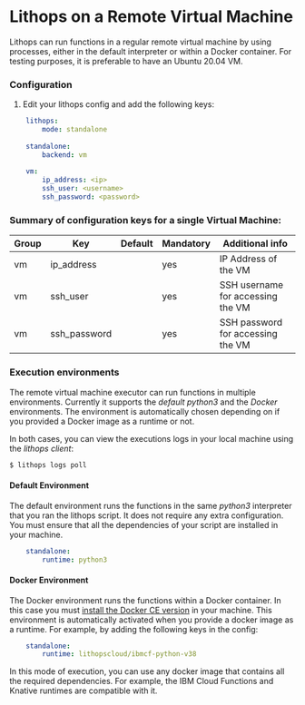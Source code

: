 # Lithops on a Remote Virtual Machine

Lithops can run functions in a regular remote virtual machine by using processes, either in the default interpreter or within a Docker container. For testing purposes, it is preferable to have an Ubuntu 20.04 VM.


### Configuration

1. Edit your lithops config and add the following keys:

```yaml
    lithops:
        mode: standalone
    
    standalone:
        backend: vm
        
    vm:
        ip_address: <ip>
        ssh_user: <username>
        ssh_password: <password>
```

### Summary of configuration keys for a single Virtual Machine:

|Group|Key|Default|Mandatory|Additional info|
|---|---|---|---|---|
|vm | ip_address | |yes | IP Address of the VM |
|vm | ssh_user   | | yes | SSH username for accessing the VM |
|vm | ssh_password | | yes | SSH password for accessing the VM |


### Execution environments

The remote virtual machine executor can run functions in multiple environments. Currently it supports the *default python3* and the *Docker* environments. The environment is automatically chosen depending on if you provided a Docker image as a runtime or not. 

In both cases, you can view the executions logs in your local machine using the *lithops client*:

```bash
$ lithops logs poll
```

#### Default Environment
The default environment runs the functions in the same *python3* interpreter that you ran the lithops script.
It does not require any extra configuration. You must ensure that all the dependencies of your script are installed in your machine.

```yaml
    standalone:
        runtime: python3
```

#### Docker Environment
The Docker environment runs the functions within a Docker container. In this case you must [install the Docker CE version](https://docs.docker.com/get-docker/) in your machine. This environment is automatically activated when you provide a docker image as a runtime. For example, by adding the following keys in the config:

```yaml
    standalone:
        runtime: lithopscloud/ibmcf-python-v38
```

In this mode of execution, you can use any docker image that contains all the required dependencies. For example, the IBM Cloud Functions and Knative runtimes are compatible with it.
